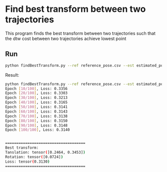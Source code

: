 # Find best transform between two trajectories

This program finds the best transform between two trajectories such that the dtw cost between two trajectories achieve lowest point

## Run
```bash
python findBestTransform.py --ref reference_pose.csv --est estimated_pose.csv
```

Result:
```bash
python findBestTransform.py --ref reference_pose.csv --est estimated_pose.csv
Epoch [10/100], Loss: 0.3356
Epoch [20/100], Loss: 0.3303
Epoch [30/100], Loss: 0.3213
Epoch [40/100], Loss: 0.3165
Epoch [50/100], Loss: 0.3141
Epoch [60/100], Loss: 0.3143
Epoch [70/100], Loss: 0.3138
Epoch [80/100], Loss: 0.3150
Epoch [90/100], Loss: 0.3148
Epoch [100/100], Loss: 0.3140


====================================
Best transform:
Tanslation: tensor([0.2464, 0.3453])
Rotation: tensor([0.0724])
Loss: tensor(0.3130)
====================================
```
